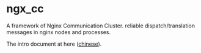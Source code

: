 # ngx_cc
A framework of Nginx Communication Cluster. reliable dispatch/translation messages in nginx nodes and processes.

The intro document at here ([chinese](https://github.com/aimingoo/ngx_cc/wiki/%E7%AE%80%E4%BB%8B)).